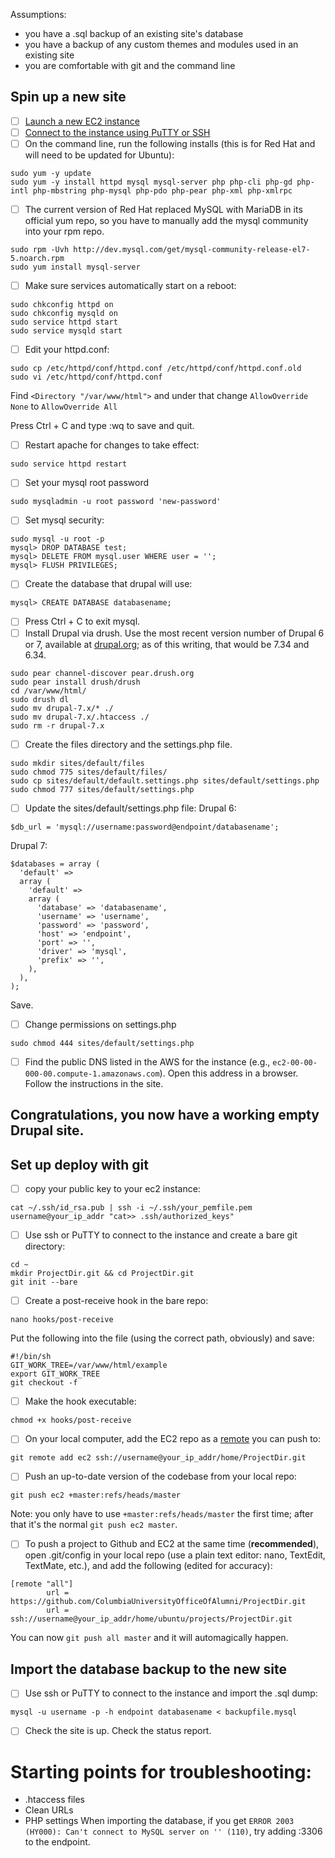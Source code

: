 Assumptions:
- you have a .sql backup of an existing site's database
- you have a backup of any custom themes and modules used in an existing site
- you are comfortable with git and the command line

Spin up a new site
------------------
- [ ] [Launch a new EC2 instance](http://docs.aws.amazon.com/AWSEC2/latest/UserGuide/ec2-launch-instance_linux.html)
- [ ] [Connect to the instance using PuTTY or SSH](http://docs.aws.amazon.com/AWSEC2/latest/UserGuide/ec2-connect-to-instance-linux.html)
- [ ] On the command line, run the following installs (this is for Red Hat and will need to be updated for Ubuntu):
```
sudo yum -y update
sudo yum -y install httpd mysql mysql-server php php-cli php-gd php-intl php-mbstring php-mysql php-pdo php-pear php-xml php-xmlrpc
```
- [ ] The current version of Red Hat replaced MySQL with MariaDB in its official yum repo, so you have to manually add the mysql community into your rpm repo.
```
sudo rpm -Uvh http://dev.mysql.com/get/mysql-community-release-el7-5.noarch.rpm
sudo yum install mysql-server
```
- [ ] Make sure services automatically start on a reboot:
```
sudo chkconfig httpd on
sudo chkconfig mysqld on
sudo service httpd start
sudo service mysqld start 
```
- [ ] Edit your httpd.conf:
```
sudo cp /etc/httpd/conf/httpd.conf /etc/httpd/conf/httpd.conf.old
sudo vi /etc/httpd/conf/httpd.conf 
```
Find ```<Directory "/var/www/html">``` and under that change ```AllowOverride None``` to ```AllowOverride All```

Press Ctrl + C and type :wq to save and quit.
- [ ] Restart apache for changes to take effect:
```
sudo service httpd restart 
```
- [ ] Set your mysql root password
```
sudo mysqladmin -u root password 'new-password' 
```
- [ ] Set mysql security:
```
sudo mysql -u root -p
mysql> DROP DATABASE test; 
mysql> DELETE FROM mysql.user WHERE user = ''; 
mysql> FLUSH PRIVILEGES; 
```
- [ ] Create the database that drupal will use:
```
mysql> CREATE DATABASE databasename;
```
- [ ] Press Ctrl + C to exit mysql.
- [ ] Install Drupal via drush. Use the most recent version number of Drupal 6 or 7, available at [drupal.org](http://drupal.org/project/drupal); as of this writing, that would be 7.34 and 6.34.
```
sudo pear channel-discover pear.drush.org
sudo pear install drush/drush
cd /var/www/html/
sudo drush dl
sudo mv drupal-7.x/* ./
sudo mv drupal-7.x/.htaccess ./
sudo rm -r drupal-7.x 
```
- [ ] Create the files directory and the settings.php file.
```
sudo mkdir sites/default/files
sudo chmod 775 sites/default/files/
sudo cp sites/default/default.settings.php sites/default/settings.php
sudo chmod 777 sites/default/settings.php
```
- [ ] Update the sites/default/settings.php file:
Drupal 6:
```
$db_url = 'mysql://username:password@endpoint/databasename';
```
Drupal 7:
````
$databases = array (
  'default' => 
  array (
    'default' => 
    array (
      'database' => 'databasename',
      'username' => 'username',
      'password' => 'password',
      'host' => 'endpoint',
      'port' => '',
      'driver' => 'mysql',
      'prefix' => '',
    ),
  ),
);
````
Save.
- [ ] Change permissions on settings.php
```
sudo chmod 444 sites/default/settings.php 
```
- [ ] Find the public DNS listed in the AWS for the instance (e.g., ```ec2-00-00-000-00.compute-1.amazonaws.com```). Open this address in a browser. Follow the instructions in the site.

Congratulations, you now have a working empty Drupal site.
-----------------------------------------------------------------------

Set up deploy with git
----------------------------
- [ ] copy your public key to your ec2 instance:
```
cat ~/.ssh/id_rsa.pub | ssh -i ~/.ssh/your_pemfile.pem username@your_ip_addr "cat>> .ssh/authorized_keys"
```
- [ ] Use ssh or PuTTY to connect to the instance and create a bare git directory:
```
cd ~
mkdir ProjectDir.git && cd ProjectDir.git
git init --bare
```
- [ ] Create a post-receive hook in the bare repo:
```
nano hooks/post-receive
```
Put the following into the file (using the correct path, obviously) and save:
```
#!/bin/sh
GIT_WORK_TREE=/var/www/html/example
export GIT_WORK_TREE
git checkout -f
```
- [ ] Make the hook executable:
```
chmod +x hooks/post-receive
```
- [ ] On your local computer, add the EC2 repo as a [remote](http://git-scm.com/book/en/v2/Git-Basics-Working-with-Remotes) you can push to:
```
git remote add ec2 ssh://username@your_ip_addr/home/ProjectDir.git
```
- [ ] Push an up-to-date version of the codebase from your local repo:
```
git push ec2 +master:refs/heads/master
```
Note: you only have to use ```+master:refs/heads/master``` the first time; after that it's the normal ```git push ec2 master```.

- [ ] To push a project to Github and EC2 at the same time (**recommended**), open .git/config in your local repo (use a plain text editor: nano, TextEdit, TextMate, etc.), and add the following (edited for accuracy):
```
[remote "all"]
        url = https://github.com/ColumbiaUniversityOfficeOfAlumni/ProjectDir.git
        url = ssh://username@your_ip_addr/home/ubuntu/projects/ProjectDir.git
```
You can now ```git push all master``` and it will automagically happen.

Import the database backup to the new site
-------------------------------------
- [ ] Use ssh or PuTTY to connect to the instance and import the .sql dump:
```
mysql -u username -p -h endpoint databasename < backupfile.mysql
```
- [ ] Check the site is up. Check the status report.

Starting points for troubleshooting:
==============
- .htaccess files
- Clean URLs
- PHP settings
When importing the database, if you get ```ERROR 2003 (HY000): Can't connect to MySQL server on '' (110)```, try adding :3306 to the endpoint.
